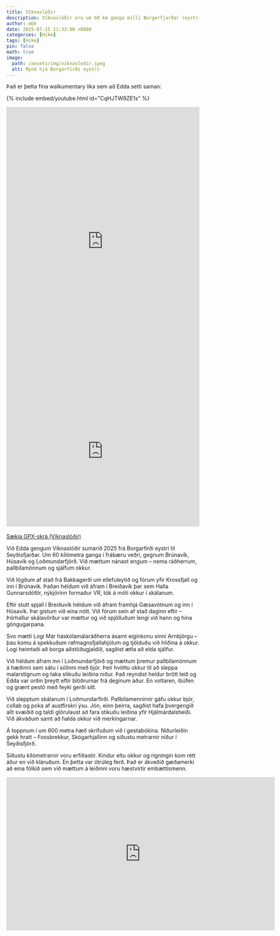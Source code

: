 ```yaml
---
title: Víknaslóðir
description: Víknaslóðir eru um 60 km ganga milli Borgarfjarðar (eystri) og Seyðisfjarðar.
author: mbh
date: 2025-07-15 11:33:00 +0800
categories: [Hike]
tags: [Hike]
pin: false
math: true
image:
  path: /assets/img/viknaslodir.jpeg
  alt: Mynd hjá Borgarfirði eystri
---
```


Það er þetta fína walkumentary líka sem að Edda setti saman:

{% include embed/youtube.html id="CqHJTW9ZE1s" %}

<iframe 
  src="https://ridewithgps.com/embeds?type=route&id=51854409&metricUnits=true&sampleGraph=true" 
  style="width: 1px; min-width: 100%; height: 700px; border: none;" 
  scrolling="no">
</iframe>

<div class="embedly-responsive" style="position: relative;padding-bottom: 78.2227%;height: 0;overflow: hidden;"><iframe class="embedly-embed" frameborder="0" scrolling="no" allowfullscreen src="https://cdn.embedly.com/widgets/media.html?src=https://www.relive.com/view/vPOpK2GE4Ev/widget?r=embed-site&url=https://www.relive.com/view/vPOpK2GE4Ev?r=embed-site&image=https://www.relive.com/view/vPOpK2GE4Ev/png?x-ref=embed-site&key=f1631a41cb254ca5b035dc5747a5bd75&type=text/html&schema=relive" width="1024" height="801" style="position: absolute;top: 0;left: 0;width: 100%;height: 100%;"></iframe></div>

<p style="margin-top: 1rem;">
  <a href="/assets/gpx/viknaslodir.gpx" download>Sækja GPX-skrá (Víknaslóðir)</a>
</p>


Við Edda gengum Víknaslóðir sumarið 2025 frá Borgarfirði eystri til Seyðisfjarðar. Um 60 kílómetra ganga í frábæru veðri, gegnum Brúnavík, Húsavík og Loðmundarfjörð. Við mættum nánast engum – nema ráðherrum, pallbílamönnum og sjálfum okkur.


Við lögðum af stað frá Bakkagerði um ellefuleytið og fórum yfir Krossfjall og inn í Brúnavík. Þaðan héldum við áfram í Breiðavík þar sem Halla Gunnarsdóttir, nýkjörinn formaður VR, tók á móti okkur í skálanum.


Eftir stutt spjall í Breiðuvík héldum við áfram framhjá Gæsavötnum og inn í Húsavík. Þar gistum við eina nótt. Við fórum sein af stað daginn eftir – Þórhallur skálavörður var mættur og við spjölluðum lengi við hann og hina göngugarpana.


Svo mætti Logi Már háskólamálaráðherra ásamt eiginkonu sinni Arnbjörgu – þau komu á spekkuðum rafmagnsfjallahjólum og tjölduðu við hliðina á okkur. Logi heimtaði að borga aðstöðugjaldið, sagðist ætla að elda sjálfur.


Við héldum áfram inn í Loðmundarfjörð og mættum þremur pallbílamönnum á hæðinni sem sátu í sólinni með bjór. Þeir hvöttu okkur til að sleppa malarstígnum og taka stikuðu leiðina niður. Það reyndist heldur brött leið og Edda var orðin þreytt eftir blöðrurnar frá deginum áður. En voltaren, íbúfen og grænt pestó með feyki gerði sitt.


Við slepptum skálanum í Loðmundarfirði. Pallbílamennirnir gáfu okkur bjór, collab og poka af austfirskri ýsu. Jón, einn þeirra, sagðist hafa þvergengið allt svæðið og taldi glórulaust að fara stikuðu leiðina yfir Hjálmárdalsheiði. Við ákváðum samt að halda okkur við merkingarnar.

Á toppnum í um 600 metra hæð skrifuðum við í gestabókina. Niðurleiðin gekk hratt – Fossbrekkur, Skógarhjallinn og síðustu metrarnir niður í Seyðisfjörð.

Síðustu kílómetrarnir voru erfiðastir. Kindur eltu okkur og rigningin kom rétt áður en við kláruðum. En þetta var ótrúleg ferð. Það er ákveðið gæðamerki að eina fólkið sem við mættum á leiðinni voru hæstvirtir embættismenn.

<iframe src="https://albumizr.com/a/gvSU" scrolling="no" frameborder="0" allowfullscreen width="700" height="400"></iframe>
